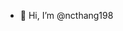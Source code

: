 - 👋 Hi, I’m @ncthang198

<!---
ncthang198/ncthang198 is a ✨ special ✨ repository because its `README.md` (this file) appears on your GitHub profile.
You can click the Preview link to take a look at your changes.
--->
